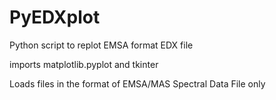 # PyEDXplot
Python script to replot EMSA format EDX file

imports matplotlib.pyplot and tkinter

Loads files in the format of EMSA/MAS Spectral Data File only 
